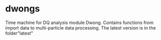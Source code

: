 # dwongs
Time machine for DQ analysis module Dwong.
Contains functions from import data to multi-particle data processing.
The latest version is in the folder"latest"
